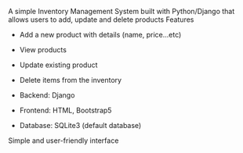 A simple Inventory Management System built with Python/Django that allows users to add, update and delete products
Features
- Add a new product with details (name, price...etc)
- View products
- Update existing product
- Delete items from the inventory

- Backend: Django
- Frontend: HTML, Bootstrap5
- Database: SQLite3 (default database)

Simple and user-friendly interface
